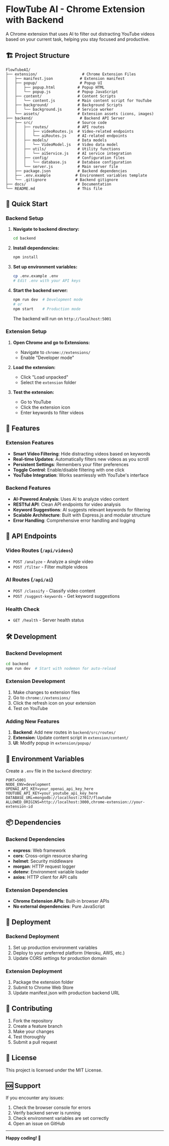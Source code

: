 # FlowTube AI - Chrome Extension with Backend

A Chrome extension that uses AI to filter out distracting YouTube videos based on your current task, helping you stay focused and productive.

## 🏗️ Project Structure

```
FlowTubeAI/
├── extension/                    # Chrome Extension Files
│   ├── manifest.json            # Extension manifest
│   ├── popup/                   # Popup UI
│   │   ├── popup.html          # Popup HTML
│   │   └── popup.js            # Popup JavaScript
│   ├── content/                # Content Scripts
│   │   └── content.js          # Main content script for YouTube
│   ├── background/             # Background Scripts
│   │   └── background.js       # Service worker
│   └── assets/                 # Extension assets (icons, images)
├── backend/                     # Backend API Server
│   ├── src/                    # Source code
│   │   ├── routes/             # API routes
│   │   │   ├── videoRoutes.js  # Video-related endpoints
│   │   │   └── aiRoutes.js     # AI-related endpoints
│   │   ├── models/             # Data models
│   │   │   └── VideoModel.js   # Video data model
│   │   ├── utils/              # Utility functions
│   │   │   └── aiService.js    # AI service integration
│   │   ├── config/             # Configuration files
│   │   │   └── database.js     # Database configuration
│   │   └── server.js           # Main server file
│   ├── package.json            # Backend dependencies
│   ├── .env.example           # Environment variables template
│   └── .gitignore             # Backend gitignore
├── docs/                       # Documentation
└── README.md                   # This file
```

## 🚀 Quick Start

### Backend Setup

1. **Navigate to backend directory:**
   ```bash
   cd backend
   ```

2. **Install dependencies:**
   ```bash
   npm install
   ```

3. **Set up environment variables:**
   ```bash
   cp .env.example .env
   # Edit .env with your API keys
   ```

4. **Start the backend server:**
   ```bash
   npm run dev  # Development mode
   # or
   npm start    # Production mode
   ```

   The backend will run on `http://localhost:5001`

### Extension Setup

1. **Open Chrome and go to Extensions:**
   - Navigate to `chrome://extensions/`
   - Enable "Developer mode"

2. **Load the extension:**
   - Click "Load unpacked"
   - Select the `extension` folder

3. **Test the extension:**
   - Go to YouTube
   - Click the extension icon
   - Enter keywords to filter videos

## 🔧 Features

### Extension Features
- **Smart Video Filtering**: Hide distracting videos based on keywords
- **Real-time Updates**: Automatically filters new videos as you scroll
- **Persistent Settings**: Remembers your filter preferences
- **Toggle Control**: Enable/disable filtering with one click
- **YouTube Integration**: Works seamlessly with YouTube's interface

### Backend Features
- **AI-Powered Analysis**: Uses AI to analyze video content
- **RESTful API**: Clean API endpoints for video analysis
- **Keyword Suggestions**: AI suggests relevant keywords for filtering
- **Scalable Architecture**: Built with Express.js and modular structure
- **Error Handling**: Comprehensive error handling and logging

## 📡 API Endpoints

### Video Routes (`/api/videos`)
- `POST /analyze` - Analyze a single video
- `POST /filter` - Filter multiple videos

### AI Routes (`/api/ai`)
- `POST /classify` - Classify video content
- `POST /suggest-keywords` - Get keyword suggestions

### Health Check
- `GET /health` - Server health status

## 🛠️ Development

### Backend Development
```bash
cd backend
npm run dev  # Start with nodemon for auto-reload
```

### Extension Development
1. Make changes to extension files
2. Go to `chrome://extensions/`
3. Click the refresh icon on your extension
4. Test on YouTube

### Adding New Features
1. **Backend**: Add new routes in `backend/src/routes/`
2. **Extension**: Update content script in `extension/content/`
3. **UI**: Modify popup in `extension/popup/`

## 🔐 Environment Variables

Create a `.env` file in the `backend` directory:

```env
PORT=5001
NODE_ENV=development
OPENAI_API_KEY=your_openai_api_key_here
YOUTUBE_API_KEY=your_youtube_api_key_here
DATABASE_URL=mongodb://localhost:27017/flowtube
ALLOWED_ORIGINS=http://localhost:3000,chrome-extension://your-extension-id
```

## 📦 Dependencies

### Backend Dependencies
- **express**: Web framework
- **cors**: Cross-origin resource sharing
- **helmet**: Security middleware
- **morgan**: HTTP request logger
- **dotenv**: Environment variable loader
- **axios**: HTTP client for API calls

### Extension Dependencies
- **Chrome Extension APIs**: Built-in browser APIs
- **No external dependencies**: Pure JavaScript

## 🚀 Deployment

### Backend Deployment
1. Set up production environment variables
2. Deploy to your preferred platform (Heroku, AWS, etc.)
3. Update CORS settings for production domain

### Extension Deployment
1. Package the extension folder
2. Submit to Chrome Web Store
3. Update manifest.json with production backend URL

## 🤝 Contributing

1. Fork the repository
2. Create a feature branch
3. Make your changes
4. Test thoroughly
5. Submit a pull request

## 📄 License

This project is licensed under the MIT License.

## 🆘 Support

If you encounter any issues:
1. Check the browser console for errors
2. Verify backend server is running
3. Check environment variables are set correctly
4. Open an issue on GitHub

---

**Happy coding! 🎯**